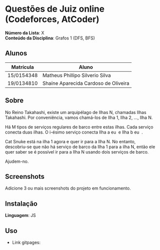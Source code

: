 
# Questões de Juiz online (Codeforces, AtCoder)

**Número da Lista**: X<br>
**Conteúdo da Disciplina**: Grafos 1 (DFS, BFS)<br>

## Alunos
|Matrícula | Aluno |
| -- | -- |
| 15/0154348  | Matheus Phillipo Silverio Silva |
| 19/0134810  |  Shaíne Aparecida Cardoso de Oliveira |

## Sobre 
No Reino Takahashi, existe um arquipélago de
Ilhas N, chamadas Ilhas Takahashi. Por conveniência, vamos chamá-los de Ilha
1, Ilha
2, ..., Ilha
N.

Há
M tipos de serviços regulares de barco entre estas ilhas. Cada serviço conecta duas ilhas. O
i-ésimo serviço conecta Ilha
a
eu
​
  e Ilha
b
eu
​
 .

Cat Snuke está na ilha
1 agora e quer ir para a Ilha
N. No entanto, descobriu-se que não há serviço de barco da Ilha
1 para a ilha
N, então ele quer saber se é possível ir para a Ilha
N usando dois serviços de barco.

Ajudem-no.

## Screenshots
Adicione 3 ou mais screenshots do projeto em funcionamento.

## Instalação 
**Linguagem**: JS<br>

## Uso 
- Link gitpages: 






